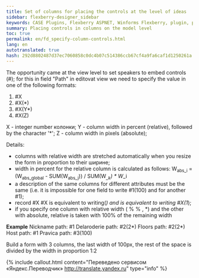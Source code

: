 ```yaml
--- 
title: Set of columns for placing the controls at the level of ideas 
sidebar: flexberry-designer_sidebar 
keywords: CASE Plugins, Flexberry ASPNET, Winforms Flexberry, plugin, performance, speaker, controls, example 
summary: Placing controls in columns on the model level 
toc: true 
permalink: en/fd_specify-column-controls.html 
lang: en 
autotranslated: true 
hash: 292d8802487d37ec7060858c0dc4b07c514386ccb67cf4a9fa6caf1d1250261a 
--- 
```


The opportunity came at the view level to set speakers to embed controls (#); 
for this in field "Path" in editovat view we need to specify the value in one of the following formats: 
1. #X 
2. #X(*) 
3. #X(Y*) 
4. #X(Z) 

X - integer number колонки; 
Y - column width in percent (relative), followed by the character '*'; 
Z - column width in pixels (absolute); 

Details: 
* columns with relative width are stretched automatically when you resize the form in proportion to their ширине; 
* width in percent for the relative column is calculated as follows: 
W<sub>abs_i</sub> = (W<sub>abs_global</sub> - SUM(W<sub>abs_j</sub>)) / SUM(W<sub>*_k</sub>) * W<sub>*_i</sub> 
* a description of the same columns for different attributes must be the same (i.e. it is impossible for one field to write #1(100) and for another #1); 
* record #X #X is equivalent to writing(*) and is equivalent to writing #X(1*); 
* if you specify one column with relative width ( % % , *) and the other with absolute, relative is taken with 100% of the remaining width 

**Example** 
Nickname path: #1 
Delaroderie path: #2(2*) 
Floors path: #2(2*) 
Host path: #1 
Pravica path: #3(100) 

Build a form with 3 columns, the last width of 100px, the rest of the space is divided by the width in proportion 1:2 






{% include callout.html content="Переведено сервисом «Яндекс.Переводчик» <http://translate.yandex.ru>" type="info" %}